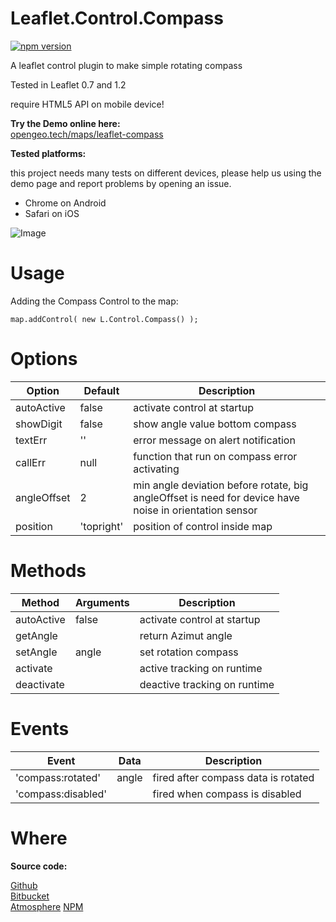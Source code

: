 Leaflet.Control.Compass
============

[![npm version](https://badge.fury.io/js/leaflet-compass.svg)](https://badge.fury.io/js/leaflet-compass)


A leaflet control plugin to make simple rotating compass

Tested in Leaflet 0.7 and 1.2

require HTML5 API on mobile device!


**Try the Demo online here:**  
[opengeo.tech/maps/leaflet-compass](https://opengeo.tech/maps/leaflet-compass/)

**Tested platforms:**

this project needs many tests on different devices, please help us using the demo page and report problems by opening an issue.

* Chrome on Android
* Safari on iOS

![Image](./images/leaflet-compass.png)

# Usage

Adding the Compass Control to the map:

```
map.addControl( new L.Control.Compass() );

```

# Options

| Option	  | Default  | Description                   |
| ----------- | -------- | ----------------------------- |
| autoActive  | false | activate control at startup |
| showDigit	  | false | show angle value bottom compass |
| textErr	  | ''   | error message on alert notification |
| callErr	  | null | function that run on compass error activating |
| angleOffset | 2 | min angle deviation before rotate, big angleOffset is need for device have noise in orientation sensor |
| position	  | 'topright' | position of control inside map |

# Methods

| Method	  | Arguments      | Description                   |
| ----------- | -------------- | ----------------------------- |
| autoActive  | false          | activate control at startup   |
| getAngle    |                | return Azimut angle           |
| setAngle    | angle          | set rotation compass          |
| activate    |                | active tracking on runtime    |
| deactivate  |                | deactive tracking on runtime  |

# Events

| Event	            | Data           | Description                         |
| ----------------- | -------------- | ----------------------------------- |
| 'compass:rotated' | angle          | fired after compass data is rotated |
| 'compass:disabled'|                | fired when compass is disabled      |


# Where

**Source code:**

[Github](https://github.com/stefanocudini/leaflet-compass)  
[Bitbucket](https://bitbucket.org/stefanocudini/leaflet-compass)  
[Atmosphere](https://atmospherejs.com/package/leaflet-compass)
[NPM](https://npmjs.org/package/leaflet-compass)
